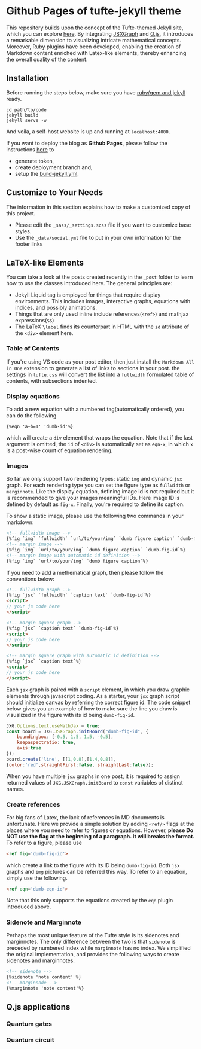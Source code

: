 # Github Pages of tufte-jekyll theme

This repository builds upon the concept of the Tufte-themed Jekyll site, which you can explore [here](http://clayh53.github.io/tufte-jekyll/). By integrating [JSXGraph](https://jsxgraph.org/) and [Q.js](https://quantumjavascript.app/), it introduces a remarkable dimension to visualizing intricate mathematical concepts. Moreover, Ruby plugins have been developed, enabling the creation of Markdown content enriched with Latex-like elements, thereby enhancing the overall quality of the content.


## Installation
Before running the steps below, make sure you have [ruby/gem and jekyll](https://jekyllrb.com/docs/installation/) ready. 

```
cd path/to/code
jekyll build
jekyll serve -w
```

And voila, a self-host website is up and running at `localhost:4000`.

If you want to deploy the blog as **Github Pages**, please follow the instructions [here](https://github.com/jeffreytse/jekyll-deploy-action) to 

- generate token,
- create deployment branch and,
- setup the [build-jekyll.yml](.github/workflows/build-jekyll.yml).

## Customize to Your Needs
The information in this section explains how to make a customized copy of this project.

- Please edit the ```_sass/_settings.scss``` file if you want to customize base styles.
- Use the ```_data/social.yml``` file to put in your own information for the footer links

## LaTeX-like Elements
You can take a look at the posts created recently in the `_post` folder to learn how to use the classes introduced here. The general principles are:

- Jekyll Liquid tag is employed for things that require display environments. This includes images, interactive graphs, equations with indices, and possibly animations.
- Things that are only used inline include references(`<ref>`) and  mathjax expressions(`$$`)
- The LaTeX `\label` finds its counterpart in HTML with the `id` attribute of the `<div>` element here.

### Table of Contents
If you're using VS code as your post editor, then just install the `Markdown All in One` extension to generate a list of links to sections in your post. the settings in `tufte.css` will convert the list into a `fullwidth` formulated table of contents, with subsections indented.

### Display equations
To add a new equation with a numbered tag(automatically ordered), you can do the following

```
{%eqn 'a+b=1' 'dumb-id'%}
```

which will create a `div` element that wraps the equation. Note that if the last argument is omitted, the `id` of `<div>` is automatically set as `eqn-x`, in which `x` is a post-wise count of equation rendering.

### Images
So far we only support two rendering types: static `img` and dynamic `jsx` graph. For each rendering type you can set the figure type as `fullwidth` or `marginnote`. Like the display equation, defining image id is not required but it is recommended to give your images meaningful IDs. Here image ID is defined by default as `fig-x`.  Finally, you're required to define its caption.

To show a static image, please use the following two commands in your markdown:

```html
<!-- fullwidth image -->
{%fig `img` `fullwidth` `url/to/your/img` `dumb figure caption` `dumb-fig-id`%}
<!-- margin image -->
{%fig `img` `url/to/your/img` `dumb figure caption` `dumb-fig-id`%}
<!-- margin image with automatic id definition -->
{%fig `img` `url/to/your/img` `dumb figure caption`%}
```
If you need to add a methematical graph, then please follow the conventions below:

```html
<!-- fullwidth graph -->
{%fig `jsx` `fullwidth` `caption text` `dumb-fig-id`%}
<script>
// your js code here
</script>

<!-- margin square graph -->
{%fig `jsx` `caption text` `dumb-fig-id`%}
<script>
// your js code here
</script>

<!-- margin square graph with automatic id definition -->
{%fig `jsx` `caption text`%}
<script>
// your js code here
</script>
```

Each `jsx` graph is paired with a `script` element, in which you draw graphic elements through javascript coding. As a starter, your `jsx` graph script should initialize canvas by referring the correct figure id. The code snippet below gives you an example of how to make sure the line you draw is visualized in the figure with its id being `dumb-fig-id`.

```js
JXG.Options.text.useMathJax = true;
const board = JXG.JSXGraph.initBoard("dumb-fig-id", {
    boundingbox: [-0.5, 1.5, 1.5, -0.5],
    keepaspectratio: true,
    axis:true
});
board.create('line', [[1,0.8],[1.4,0.8]], 
{color:'red',straightFirst:false, straightLast:false});
```

When you have multiple `jsx` graphs in one post, it is required to assign returned values of `JXG.JSXGraph.initBoard` to `const` variables of distinct names.

### Create references
For big fans of Latex, the lack of references in MD documents is unfortunate. Here we provide a simple solution by adding `<ref/>` flags at the places where you need to refer to figures or equations. However, **please Do NOT use the flag at the beginning of a paragraph. It will breaks the format.** To refer to a figure, please use
```html
<ref fig='dumb-fig-id'>
```
which create a link to the figure with its ID being `dumb-fig-id`. Both `jsx` graphs and `img` pictures can be referred this way. To refer to an equation, simply use the following.
```html
<ref eqn='dumb-eqn-id'>
```
Note that this only supports the equations created by the `eqn` plugin introduced above.

### Sidenote and Marginnote
Perhaps the most unique feature of the Tufte style is its sidenotes and marginnotes. The only difference between the two is that `sidenote` is preceded by numbered index while `marginnote` has no index. We simplified the original implementation, and provides the following ways to create sidenotes and marginnotes:
```html
<!-- sidenote -->
{%sidenote 'note content' %}
<!-- marginnode -->
{%marginnote 'note content'%}
```

## Q.js applications
### Quantum gates
### Quantum circuit